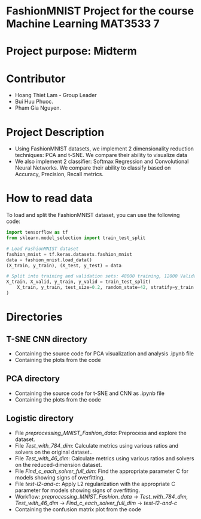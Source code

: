 # FashionMNIST Project for the course Machine Learning MAT3533 7
# Project purpose: Midterm
# Contributor
- Hoang Thiet Lam - Group Leader</br>
- Bui Huu Phuoc.<par></br>
- Pham Gia Nguyen.<par></br>
# Project Description
- Using FashionMNIST datasets, we implement 2 dimensionality reduction techniques: PCA and t-SNE. We compare their ability to visualize data </br>
- We also implement 2 classifier: Softmax Regression and Convolutional Neural Networks. We compare their ability to classify based on Accuracy, Precision, Recall metrics.
# How to read data
To load and split the FashionMNIST dataset, you can use the following code: </br>
```python
import tensorflow as tf
from sklearn.model_selection import train_test_split

# Load FashionMNIST dataset
fashion_mnist = tf.keras.datasets.fashion_mnist
data = fashion_mnist.load_data()
(X_train, y_train), (X_test, y_test) = data

# Split into training and validation sets: 48000 training, 12000 Validation, 10000 Test
X_train, X_valid, y_train, y_valid = train_test_split(
    X_train, y_train, test_size=0.2, random_state=42, stratify=y_train
)
```
# Directories
## T-SNE CNN directory
- Containing the source code for PCA visualization and analysis .ipynb file </br>
- Containing the plots from the code </br>
## PCA directory
- Containing the source code for t-SNE and CNN as .ipynb file </br>
- Containing the plots from the code </br>
## Logistic directory
- File _preprocessing_MNIST_Fashion_data_: Preprocess and explore the dataset.
- File _Test_with_784_dim_: Calculate metrics using various ratios and solvers on the original dataset..
- File _Test_with_46_dim_: Calculate metrics using various ratios and solvers on the reduced-dimension dataset.
- File _Find_c_each_solver_full_dim_: Find the appropriate parameter C for models showing signs of overfitting.
- File _test-l2-and-c_: Apply L2 regularization with the appropriate C parameter for models showing signs of overfitting.
- Workflow: _preprocessing_MNIST_Fashion_data_ -> _Test_with_784_dim, Test_with_46_dim_ -> _Find_c_each_solver_full_dim_ -> _test-l2-and-c_
- Containing the confusion matrix plot from the code </br>
